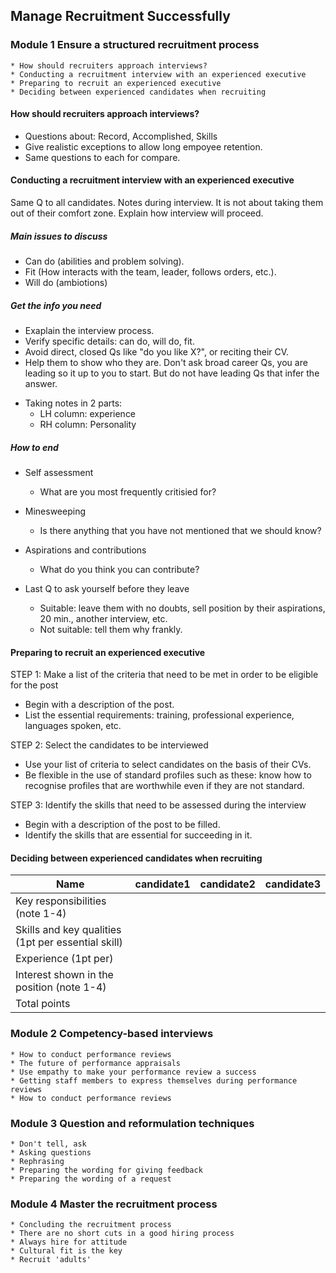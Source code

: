 ## Manage Recruitment Successfully

### Module 1 Ensure a structured recruitment process
	* How should recruiters approach interviews?
	* Conducting a recruitment interview with an experienced executive
	* Preparing to recruit an experienced executive
	* Deciding between experienced candidates when recruiting

#### How should recruiters approach interviews?
* Questions about: Record, Accomplished, Skills
* Give realistic exceptions to allow long empoyee retention.
* Same questions to each for compare.

#### Conducting a recruitment interview with an experienced executive

Same Q to all candidates.
Notes during interview.
It is not about taking them out of their comfort zone. 
Explain how interview will proceed.

##### Main issues to discuss

- Can do (abilities and problem solving).
- Fit (How interacts with the team, leader, follows orders, etc.).
- Will do (ambiotions)

##### Get the info you need

- Exaplain the interview process.
- Verify specific details: can do, will do, fit.
- Avoid direct, closed Qs like "do you like X?", or reciting their CV.
- Help them to show who they are. Don't ask  broad career Qs, you are leading so it up to you to start. But do not have leading Qs that infer the answer.

* Taking notes in 2 parts: 
	+ LH column: experience
	+ RH column: Personality

##### How to end

* Self assessment
	+  What are you most frequently critisied for?
* Minesweeping
	+ Is there anything that you have not mentioned that we should know?
* Aspirations and contributions
	+ What do you think you can contribute?

* Last Q to ask yourself before they leave
	+ Suitable: leave them with no doubts, sell position by their aspirations, 20 min., another interview, etc.
	+ Not suitable: tell them why frankly.

#### Preparing to recruit an experienced executive
STEP 1: Make a list of the criteria that need to be met in order to be eligible for the post
* Begin with a description of the post.
* List the essential requirements: training, professional experience, languages spoken, etc.

STEP 2: Select the candidates to be interviewed
* Use your list of criteria to select candidates on the basis of their CVs.
* Be flexible in the use of standard profiles such as these: know how to recognise profiles that are worthwhile even if they are not standard.

STEP 3: Identify the skills that need to be assessed during the interview
* Begin with a description of the post to be filled.
* Identify the skills that are essential for succeeding in it.

#### Deciding between experienced candidates when recruiting
| Name | candidate1 | candidate2 | candidate3 |
|---|---|---|---|
| Key responsibilities (note 1-4) | | | |
| Skills and key qualities (1pt per essential skill) | | | |
| Experience (1pt per) | | | |
| Interest shown in the position (note 1-4) | | | |
| Total points | | | |

### Module 2 Competency-based interviews
	* How to conduct performance reviews
	* The future of performance appraisals
	* Use empathy to make your performance review a success
	* Getting staff members to express themselves during performance reviews
	* How to conduct performance reviews

### Module 3 Question and reformulation techniques
	* Don't tell, ask
	* Asking questions
	* Rephrasing
	* Preparing the wording for giving feedback
	* Preparing the wording of a request

### Module 4 Master the recruitment process
	* Concluding the recruitment process
	* There are no short cuts in a good hiring process
	* Always hire for attitude
	* Cultural fit is the key
	* Recruit 'adults'
